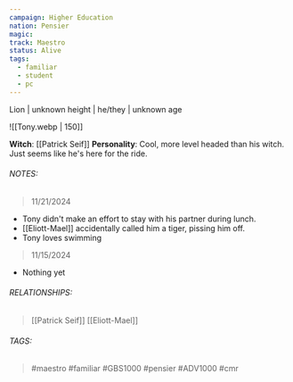 ```yaml
---
campaign: Higher Education
nation: Pensier
magic: 
track: Maestro
status: Alive
tags:
  - familiar
  - student
  - pc
---
```



Lion | unknown height | he/they | unknown age

![[Tony.webp | 150]]

**Witch**: [[Patrick Seif]]
**Personality**: Cool, more level headed than his witch. Just seems like he's here for the ride. 

###### NOTES: 

>11/21/2024

- Tony didn't make an effort to stay with his partner during lunch. 
- [[Eliott-Mael]] accidentally called him a tiger, pissing him off. 
- Tony loves swimming

> 11/15/2024

- Nothing yet

###### RELATIONSHIPS: 

> [[Patrick Seif]]
> [[Eliott-Mael]]

###### TAGS: 
> #maestro #familiar #GBS1000 #pensier #ADV1000 #cmr
